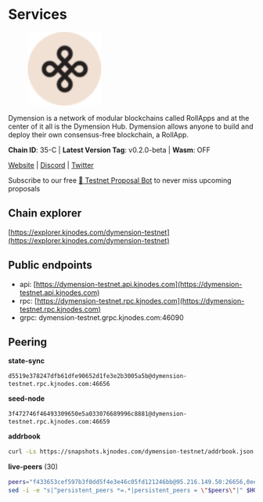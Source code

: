 # Services

<figure><img src="https://raw.githubusercontent.com/kj89/cosmos-images/main/logos/dymension.png" width="150" alt=""><figcaption></figcaption></figure>

Dymension is a network of modular blockchains called RollApps  and at the center of it all is the Dymension Hub. Dymension  allows anyone to build and deploy their own consensus-free blockchain, a RollApp.

**Chain ID**: 35-C | **Latest Version Tag**: v0.2.0-beta | **Wasm**: OFF

[Website](https://dymension.xyz/) | [Discord](https://discord.gg/dymension) | [Twitter](https://twitter.com/dymensionXYZ)



Subscribe to our free [🤖 Testnet Proposal Bot](https://t.me/kjnodes_testnet_proposal_bot) to never miss upcoming proposals


## Chain explorer
[https://explorer.kjnodes.com/dymension-testnet](https://explorer.kjnodes.com/dymension-testnet)

## Public endpoints

* api: [https://dymension-testnet.api.kjnodes.com](https://dymension-testnet.api.kjnodes.com)
* rpc: [https://dymension-testnet.rpc.kjnodes.com](https://dymension-testnet.rpc.kjnodes.com)
* grpc: dymension-testnet.grpc.kjnodes.com:46090

## Peering

**state-sync**

```text
d5519e378247dfb61dfe90652d1fe3e2b3005a5b@dymension-testnet.rpc.kjnodes.com:46656
```

**seed-node**

```text
3f472746f46493309650e5a033076689996c8881@dymension-testnet.rpc.kjnodes.com:46659
```

**addrbook**
```bash
curl -Ls https://snapshots.kjnodes.com/dymension-testnet/addrbook.json > $HOME/.dymension/config/addrbook.json
```

**live-peers** (30)
```bash
peers="f433653cef597b3f0dd5f4e3e46c05fd121246bb@95.216.149.50:26656,0ee31ef97ba6b6c13b25b5c528163f2092821c2d@65.21.132.27:24856,d5519e378247dfb61dfe90652d1fe3e2b3005a5b@65.109.68.190:46656,43a46e2fbe871246e8fee045749d0a4677042b0c@95.217.216.88:46656,4d2ec1e61d61550fc5bfacc57e971ff9b6181152@135.181.180.29:26656,a85420b25181bdb9b3a38741c48dafd5fb3b922f@209.34.205.57:26656,62f5e5db360892ce0e8fc4cc5de7b880936e8410@82.208.23.204:04656,ba2ef45240cc997443df795b801a34602ba68b55@65.109.92.241:17886,8eb8789ce687870a1c9b8ab7cc0f816c653ed56e@217.21.53.108:26656,d2b841acdcabb622e9033fe685a395eef091f2fe@65.108.199.62:46656,5d689e09a129c03c003f05850262f03b2433a384@51.79.30.141:26656,8b5367df2b1287174ce8950654953d81a7d69a29@144.76.201.43:26556,b24974dd15a984f882438d907ee97c6baf1ae766@185.177.116.36:656,5c2a752c9b1952dbed075c56c600c3a79b58c395@195.3.220.54:27086,c6cdcc7f8e1a33f864956a8201c304741411f219@3.214.163.125:26656,98a03e1d03c1646e982b3379c0132d3828b0cacd@37.128.87.66:26656,747d05bfe9f3e0c2e0462ac351c577699e1d9b8c@207.244.244.194:26656,0cc10d01b749a1e8b8d14c077140c776394d31e5@65.108.9.164:21456,09927421cd3aa47bc81f8f981e15c547bc490121@5.9.83.110:26656,e891edc820240a032c89a2ae8f17e3d1d44ecaf9@15.204.31.186:26656,88e09de4c713ecb3497f39f6e6c599aea7a10750@65.109.38.111:20556,7fc44e2651006fb2ddb4a56132e738da2845715f@65.108.6.45:61256,db0264c412618949ce3a63cb07328d027e433372@146.19.24.101:26646,965694b051742c2da0ea66502dd9bfeea38de265@198.244.228.235:26656,bb8615bb51139c05fd59020fc2aa7eac210690b4@135.181.221.186:27656,692189bd9936b767021d703b51d824e213cd9b92@89.252.21.37:60856,60f464943e6434579abdfa28a3122bd2d6008dec@139.99.68.119:26656,6011e62596d177073f3bed476622162652ab4310@164.68.105.143:26656,c26dc8486e8c4817e154812462993ce562cda221@65.108.231.124:32656,c5db84267f7dce8fa249b0d5365d59a7abeb0164@95.217.211.32:46656"
sed -i -e "s|^persistent_peers *=.*|persistent_peers = \"$peers\"|" $HOME/.dymension/config/config.toml
```
